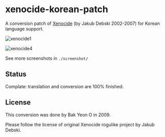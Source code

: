 xenocide-korean-patch
=====================
A conversion patch of [Xenocide][xenocide] (by Jakub Debski 2002-2007) for Korean language support.

![xenocide1](https://raw.githubusercontent.com/bakyeono/xenocide-korean-patch/master/screenshot/xenocide1.png)

![xenocide4](https://raw.githubusercontent.com/bakyeono/xenocide-korean-patch/master/screenshot/xenocide4.png)

See more screenshots in `./screenshot/`

## Status

Complate: translation and conversion are 100% finished.

## License

This conversion was done by Bak Yeon O in 2009.

Please follow the license of original Xenocide rogulike project by Jakub Debski.


[xenocide]: http://www.roguebasin.com/index.php?title=Xenocide



